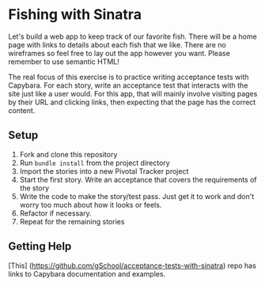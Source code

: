 # Fishing with Sinatra

Let's build a web app to keep track of our favorite fish. There will be a home page
with links to details about each fish that we like. There are no wireframes so feel
free to lay out the app however you want. Please remember to use semantic HTML!

The real focus of this exercise is to practice writing acceptance tests with Capybara.
For each story, write an acceptance test that interacts with the site just like a
user would. For this app, that will mainly involve visiting pages by their URL and
clicking links, then expecting that the page has the correct content.

## Setup

1. Fork and clone this repository
1. Run `bundle install` from the project directory
1. Import the stories into a new Pivotal Tracker project
1. Start the first story. Write an acceptance that covers the requirements of the story
1. Write the code to make the story/test pass. Just get it to work and don't worry too much about how it looks or feels.
1. Refactor if necessary.
1. Repeat for the remaining stories

## Getting Help

[This] (https://github.com/gSchool/acceptance-tests-with-sinatra) repo has links to
Capybara documentation and examples.
